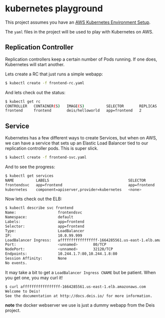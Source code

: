 # kubernetes playground

This project assumes you have an [AWS Kubernetes Environment Setup](http://kubernetes.io/v1.1/docs/getting-started-guides/aws.html).

The `yaml` files in the project will be used to play with Kubernetes on AWS.

## Replication Controller

Replication controllers keep a certain number of Pods running. If one does, Kubernetes will start another.

Lets create a RC that just runs a simple webapp:

```bash
$ kubectl create -f frontend-rc.yaml
```

And lets check out the status:

```bash
$ kubectl get rc
CONTROLLER   CONTAINER(S)   IMAGE(S)          SELECTOR       REPLICAS
frontend     frontend       deis/helloworld   app=frontend   2
```

## Service

Kubernetes has a few different ways to create Services, but when on AWS, we can have
a service that sets up an Elastic Load Balancer tied to our replication controller pods. This
is super slick.

```bash
$ kubectl create -f frontend-svc.yaml
```

And to see the progress:

```bash
$ kubectl get services
NAME          LABELS                                    SELECTOR       IP(S)         PORT(S)
frontendsvc   app=frontend                              app=frontend   10.0.25.103   80/TCP
kubernetes    component=apiserver,provider=kubernetes   <none>         10.0.0.1      443/TCP
```

Now lets check out the ELB:

```bash
$ kubectl describe svc frontend
Name:                   frontendsvc
Namespace:              default
Labels:                 app=frontend
Selector:               app=frontend
Type:                   LoadBalancer
IP:                     10.0.99.999
LoadBalancer Ingress:   afffffffffffffffff-1664285561.us-east-1.elb.amazonaws.com
Port:                   <unnamed>       80/TCP
NodePort:               <unnamed>       32120/TCP
Endpoints:              10.244.1.7:80,10.244.1.8:80
Session Affinity:       None
No events.
```

It may take a bit to get a `LoadBalancer Ingress CNAME` but be patient. When you get one, you may curl it!

```bash
$ curl afffffffffffffffff-1664285561.us-east-1.elb.amazonaws.com
Welcome to Deis!
See the documentation at http://docs.deis.io/ for more information.
```

__note__ the docker webserver we use is just a dummy webapp from the Deis project.

